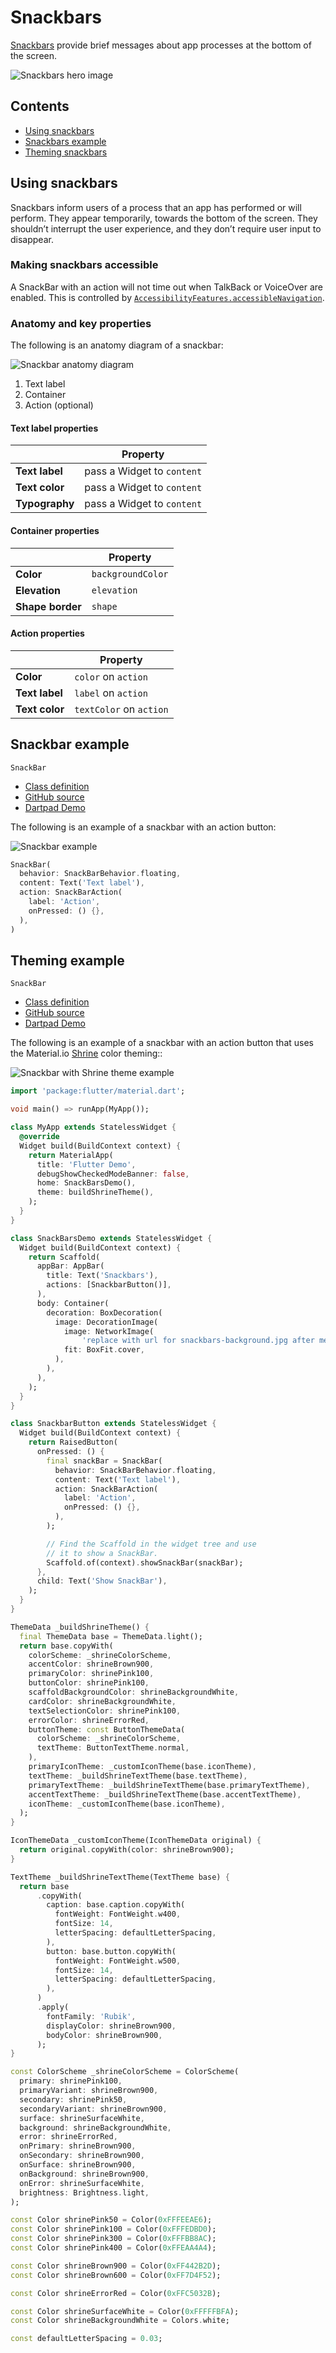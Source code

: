 <!--docs:
title: "Material Snackbars"
layout: detail
section: components
excerpt: "Snackbars provide brief messages about app processes at the bottom of the screen."
iconId:
path: /catalog/Snackbars/
-->

# Snackbars

[Snackbars](https://material.io/components/snackbars) provide brief messages about app processes at the bottom of the screen.

![Snackbars hero image](assets/snackbars/snackbars-hero.png)

## Contents

- [Using snackbars](#using-snackbars)
- [Snackbars example](#snackbar-example)
- [Theming snackbars](#theming-example)

## Using snackbars

Snackbars inform users of a process that an app has performed or will perform. They appear temporarily, towards the bottom of the screen. They shouldn’t interrupt the user experience, and they don’t require user input to disappear.

### Making snackbars accessible

A SnackBar with an action will not time out when TalkBack or VoiceOver are enabled. This is controlled by [`AccessibilityFeatures.accessibleNavigation`](https://api.flutter.dev/flutter/dart-ui/AccessibilityFeatures/accessibleNavigation.html).

### Anatomy and key properties

The following is an anatomy diagram of a snackbar:

![Snackbar anatomy diagram](assets/snackbars/snackbars-anatomy.png)

1. Text label
1. Container
1. Action (optional)

#### Text label properties

| &nbsp; | Property |
|---|---|
| **Text label** | pass a Widget to `content`|
| **Text color** | pass a Widget to `content`|
| **Typography** | pass a Widget to `content`|

#### Container properties

&nbsp; | Property
------ | ---------
**Color** | `backgroundColor`
**Elevation** | `elevation`
**Shape border** | `shape`

#### Action properties

&nbsp;         | Property
-------------- | ------------------------
**Color** | `color` on `action`
**Text label** | `label` on `action`
**Text color** | `textColor` on `action`

## Snackbar example

`SnackBar`

- [Class definition](https://api.flutter.dev/flutter/material/SnackBar-class.html)
- [GitHub source](https://github.com/flutter/flutter/blob/master/packages/flutter/lib/src/material/snack_bar.dart)
- [Dartpad Demo](https://dartpad.dev/embed-flutter.html?gh_owner=material-components&gh_repo=material-components-flutter&gh_path=docs/components/dartpad/snackbars/regular)

The following is an example of a snackbar with an action button:

![Snackbar example](assets/snackbars/snackbars-regular.png)

```dart
SnackBar(
  behavior: SnackBarBehavior.floating,
  content: Text('Text label'),
  action: SnackBarAction(
    label: 'Action',
    onPressed: () {},
  ),
)
```

## Theming example

`SnackBar`

- [Class definition](https://api.flutter.dev/flutter/material/SnackBar-class.html)
- [GitHub source](https://github.com/flutter/flutter/blob/master/packages/flutter/lib/src/material/snack_bar.dart)
- [Dartpad Demo](https://dartpad.dev/embed-flutter.html?gh_owner=material-components&gh_repo=material-components-flutter&gh_path=docs/components/dartpad/snackbars/theme)

The following is an example of a snackbar with an action button that uses the Material.io [Shrine](https://material.io/design/material-studies/shrine.html) color theming::

![Snackbar with Shrine theme example](assets/snackbars/snackbars-themed.png)

```dart
import 'package:flutter/material.dart';

void main() => runApp(MyApp());

class MyApp extends StatelessWidget {
  @override
  Widget build(BuildContext context) {
    return MaterialApp(
      title: 'Flutter Demo',
      debugShowCheckedModeBanner: false,
      home: SnackBarsDemo(),
      theme: buildShrineTheme(),
    );
  }
}

class SnackBarsDemo extends StatelessWidget {
  Widget build(BuildContext context) {
    return Scaffold(
      appBar: AppBar(
        title: Text('Snackbars'),
        actions: [SnackbarButton()],
      ),
      body: Container(
        decoration: BoxDecoration(
          image: DecorationImage(
            image: NetworkImage(
                'replace with url for snackbars-background.jpg after merge'),
            fit: BoxFit.cover,
          ),
        ),
      ),
    );
  }
}

class SnackbarButton extends StatelessWidget {
  Widget build(BuildContext context) {
    return RaisedButton(
      onPressed: () {
        final snackBar = SnackBar(
          behavior: SnackBarBehavior.floating,
          content: Text('Text label'),
          action: SnackBarAction(
            label: 'Action',
            onPressed: () {},
          ),
        );

        // Find the Scaffold in the widget tree and use
        // it to show a SnackBar.
        Scaffold.of(context).showSnackBar(snackBar);
      },
      child: Text('Show SnackBar'),
    );
  }
}

ThemeData _buildShrineTheme() {
  final ThemeData base = ThemeData.light();
  return base.copyWith(
    colorScheme: _shrineColorScheme,
    accentColor: shrineBrown900,
    primaryColor: shrinePink100,
    buttonColor: shrinePink100,
    scaffoldBackgroundColor: shrineBackgroundWhite,
    cardColor: shrineBackgroundWhite,
    textSelectionColor: shrinePink100,
    errorColor: shrineErrorRed,
    buttonTheme: const ButtonThemeData(
      colorScheme: _shrineColorScheme,
      textTheme: ButtonTextTheme.normal,
    ),
    primaryIconTheme: _customIconTheme(base.iconTheme),
    textTheme: _buildShrineTextTheme(base.textTheme),
    primaryTextTheme: _buildShrineTextTheme(base.primaryTextTheme),
    accentTextTheme: _buildShrineTextTheme(base.accentTextTheme),
    iconTheme: _customIconTheme(base.iconTheme),
  );
}

IconThemeData _customIconTheme(IconThemeData original) {
  return original.copyWith(color: shrineBrown900);
}

TextTheme _buildShrineTextTheme(TextTheme base) {
  return base
      .copyWith(
        caption: base.caption.copyWith(
          fontWeight: FontWeight.w400,
          fontSize: 14,
          letterSpacing: defaultLetterSpacing,
        ),
        button: base.button.copyWith(
          fontWeight: FontWeight.w500,
          fontSize: 14,
          letterSpacing: defaultLetterSpacing,
        ),
      )
      .apply(
        fontFamily: 'Rubik',
        displayColor: shrineBrown900,
        bodyColor: shrineBrown900,
      );
}

const ColorScheme _shrineColorScheme = ColorScheme(
  primary: shrinePink100,
  primaryVariant: shrineBrown900,
  secondary: shrinePink50,
  secondaryVariant: shrineBrown900,
  surface: shrineSurfaceWhite,
  background: shrineBackgroundWhite,
  error: shrineErrorRed,
  onPrimary: shrineBrown900,
  onSecondary: shrineBrown900,
  onSurface: shrineBrown900,
  onBackground: shrineBrown900,
  onError: shrineSurfaceWhite,
  brightness: Brightness.light,
);

const Color shrinePink50 = Color(0xFFFEEAE6);
const Color shrinePink100 = Color(0xFFFEDBD0);
const Color shrinePink300 = Color(0xFFFBB8AC);
const Color shrinePink400 = Color(0xFFEAA4A4);

const Color shrineBrown900 = Color(0xFF442B2D);
const Color shrineBrown600 = Color(0xFF7D4F52);

const Color shrineErrorRed = Color(0xFFC5032B);

const Color shrineSurfaceWhite = Color(0xFFFFFBFA);
const Color shrineBackgroundWhite = Colors.white;

const defaultLetterSpacing = 0.03;

```
